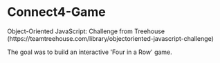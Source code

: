 # Connect4-Game

<p>Object-Oriented JavaScript: Challenge from Treehouse (https://teamtreehouse.com/library/objectoriented-javascript-challenge)</p>
<p>The goal was to build an interactive 'Four in a Row' game.</p>

